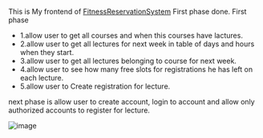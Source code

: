 This is My frontend of <a href="https://github.com/OscarwOw/FitnessReservationSystem">FitnessReservationSystem</a>
First phase done.
First phase 
<ul>
  <li>1.allow user to get all courses and when this courses have lactures.</li>
  <li>2.allow user to get all lectures for next week in table of days and hours when they start.</li>
  <li>3.allow user to get all lectures belonging to course for next week.</li>
  <li>4.allow user to see how many free slots for registrations he has left on each lecture.</li>
  <li>5.allow user to Create registration for lecture.</li>
</ul>

next phase is allow user to create account, login to account and allow only authorized accounts to register for lecture.

![image](https://user-images.githubusercontent.com/20371175/208089061-82635fe0-f323-469c-a70a-77d52ab9f68c.png)
